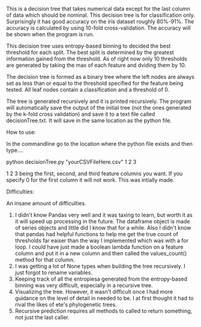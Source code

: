 This is a decision tree that takes numerical data except for the last column of data which should be nominal.  This decision tree is for classification only.  Surprisingly it has good accuracy on the iris dataset roughly 80%-91%.  The accuracy is calculated by using 10-fold cross-validation.  The accuracy will be shown when the program is run.

This decision tree uses entropy-based binning to decided the best threshold for each split.  The best split is determined by the greatest information gained from the threshold.  As of right now only 10 thresholds are generated by taking the max of each feature and dviding them by 10.  

The decision tree is formed as a binary tree where the left nodes are always set as less than or equal to the threshold specified for the feature being tested.  All leaf nodes contain a classification and a threshold of 0.  

The tree is generated recursively and it is printed recursively.  The program will automatically save the output of the initial tree (not the ones generated by the k-fold cross validation) and save it to a text file called decisionTree.txt.  It will save in the same location as the python file.

How to use:
 
In the commandline go to the location where the python file exists and then type....

python decisionTree.py "yourCSVFileHere.csv" 1 2 3

1 2 3 being the first, second, and third feature columns you want.  If you specify 0 for the first column it will not work.  This was intially made.

Difficulties:

An insane amount of difficulties. 
1. I didn't know Pandas very well and it was taxing to learn, but worth it as it will speed up processing in the future.  The dataframe object is made of series objects and little did I know that for a while.  Also I didn't know that pandas had helpful functions to help me get the true count of thresholds far eaiser than the way I implemented which was with a for loop.  I could have just made a boolean lambda function on a feature column and put it in a new column and then called the values_count() method for that column.
2. I was getting a lot of None types when building the tree recursively.  I just forgot to rename variables.
3. Keeping track of all the entropiesa generated from the entropy-based binning was very difficult, especially in a recursive tree.
4. Visualizing the tree.  However, it wasn't difficult once I had more guidance on the level of detail in needed to be.  I at first thought it had to rival the likes of ete's phylogenetic trees.  
5. Recursive prediction requires all methods to called to return something, not just the last caller.
